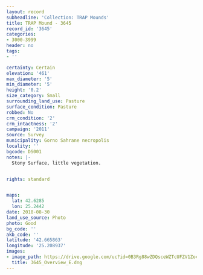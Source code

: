 ```yaml
---
layout: record
subheadline: 'Collection: TRAP Mounds'
title: TRAP Mound - 3645
record_id: '3645'
categories:
- 3000-3999
header: no
tags:
- ''

certainty: Certain
elevation: '461'
max_diameter: '5'
min_diameter: '5'
height: '0.2'
size_category: Small
surrounding_land_use: Pasture
surface_condition: Pasture
robbed: No
crm_condition: '2'
crm_intactness: '2'
campaign: '2011'
source: Survey
municipality: Gorno Sahrane necropolis
locality: ''
bgcode: DS001
notes: |-
  Stony Surface, little vegetation.


rights: standard


maps:
  lat: 42.6285
  lon: 25.2442
date: 2018-08-30
land_use_source: Photo
photo: Good
bg_code: ''
akb_code: ''
latitude: '42.665863'
longitude: '25.208937'
images:
- image_path: https://drive.google.com/uc?id=0B3Rg88wZDQsceWZTcUFZV1Zoc1k
  title: 3645_Overview_E.dng
---
```

